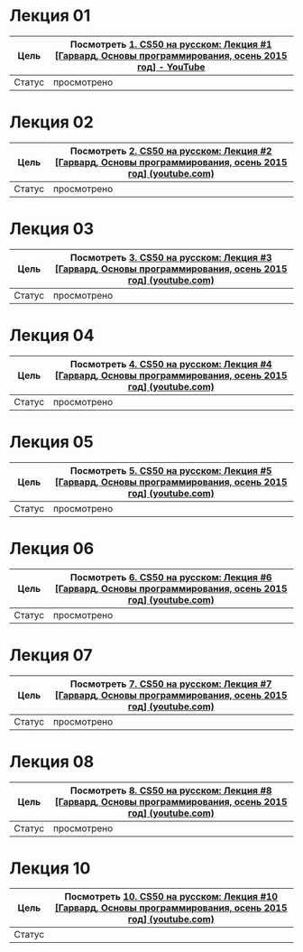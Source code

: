# Лекция 01
| Цель   | Посмотреть [1. CS50 на русском: Лекция #1 [Гарвард, Основы программирования, осень 2015 год] - YouTube](https://www.youtube.com/watch?v=SW_UCzFO7X0&list=PLawfWYMUziZqyUL5QDLVbe3j5BKWj42E5&index=6&t=2437s)<br> |
| ------ | ---------------------------------------------------------------------------------------------------------------------------------------------------------------------------------------------------------------- |
| Статус | просмотрено                                                                                                                                                                                                      |
# Лекция 02
| Цель   | Посмотреть [2. CS50 на русском: Лекция #2 [Гарвард, Основы программирования, осень 2015 год] (youtube.com)](https://www.youtube.com/watch?v=7fJ42lfCUXg&list=PLawfWYMUziZqyUL5QDLVbe3j5BKWj42E5&index=3)<br> |
| ------ | ------------------------------------------------------------------------------------------------------------------------------------------------------------------------------------------------------------ |
| Статус | просмотрено                                                                                                                                                                                                  |
# Лекция 03
| Цель   | Посмотреть [3. CS50 на русском: Лекция #3 [Гарвард, Основы программирования, осень 2015 год] (youtube.com)](https://www.youtube.com/watch?v=agdXnmEadCM&list=PLawfWYMUziZqyUL5QDLVbe3j5BKWj42E5&index=4)<br> |
| ------ | ------------------------------------------------------------------------------------------------------------------------------------------------------------------------------------------------------------ |
| Статус | просмотрено                                                                                                                                                                                                  |
# Лекция 04
| Цель   | Посмотреть [4. CS50 на русском: Лекция #4 [Гарвард, Основы программирования, осень 2015 год] (youtube.com)](https://www.youtube.com/watch?v=ej3EA451m2c&list=PLawfWYMUziZqyUL5QDLVbe3j5BKWj42E5&index=5)<br> |
| ------ | ------------------------------------------------------------------------------------------------------------------------------------------------------------------------------------------------------------ |
| Статус | просмотрено                                                                                                                                                                                                  |
# Лекция 05
| Цель   | Посмотреть [5. CS50 на русском: Лекция #5 [Гарвард, Основы программирования, осень 2015 год] (youtube.com)](https://www.youtube.com/watch?v=fH92Dq7jO90&list=PLawfWYMUziZqyUL5QDLVbe3j5BKWj42E5&index=6)<br> |
| ------ | ------------------------------------------------------------------------------------------------------------------------------------------------------------------------------------------------------------ |
| Статус | просмотрено                                                                                                                                                                                                  |
# Лекция 06
| Цель   | Посмотреть [6. CS50 на русском: Лекция #6 [Гарвард, Основы программирования, осень 2015 год] (youtube.com)](https://www.youtube.com/watch?v=Et-RXxyC6WM&list=PLawfWYMUziZqyUL5QDLVbe3j5BKWj42E5&index=7)<br> |
| ------ | ------------------------------------------------------------------------------------------------------------------------------------------------------------------------------------------------------------ |
| Статус | просмотрено                                                                                                                                                                                                  |
# Лекция 07
| Цель   | Посмотреть [7. CS50 на русском: Лекция #7 [Гарвард, Основы программирования, осень 2015 год] (youtube.com)](https://www.youtube.com/watch?v=D1u3H9_wmUU&list=PLawfWYMUziZqyUL5QDLVbe3j5BKWj42E5&index=8)<br> |
| ------ | ------------------------------------------------------------------------------------------------------------------------------------------------------------------------------------------------------------ |
| Статус | просмотрено                                                                                                                                                                                                  |
# Лекция 08
| Цель   | Посмотреть [8. CS50 на русском: Лекция #8 [Гарвард, Основы программирования, осень 2015 год] (youtube.com)](https://www.youtube.com/watch?v=dG_CrZKMj7s&list=PLawfWYMUziZqyUL5QDLVbe3j5BKWj42E5&index=9)<br> |
| ------ | ------------------------------------------------------------------------------------------------------------------------------------------------------------------------------------------------------------ |
| Статус | просмотрено                                                                                                                                                                                                  |
# Лекция 10
| Цель   | Посмотреть [10. CS50 на русском: Лекция #10 [Гарвард, Основы программирования, осень 2015 год] (youtube.com)](https://www.youtube.com/watch?v=8pAFikXk1lE&list=PLawfWYMUziZqyUL5QDLVbe3j5BKWj42E5&index=10)<br> |
| ------ | --------------------------------------------------------------------------------------------------------------------------------------------------------------------------------------------------------------- |
| Статус |                                                                                                                                                                                                                 |


